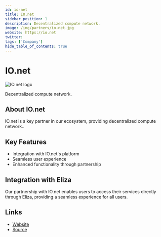 ```yaml
---
id: io-net
title: IO.net
sidebar_position: 1
description: Decentralized compute network.
image: /img/partners/io-net.jpg
website: https://io.net
twitter:
tags: ['Company']
hide_table_of_contents: true
---
```


# IO.net

<div className="partner-logo">
  <img src="/img/partners/io-net.jpg" alt="IO.net logo" />
</div>

Decentralized compute network.

## About IO.net

IO.net is a key partner in our ecosystem, providing decentralized compute network..

## Key Features

- Integration with IO.net's platform
- Seamless user experience
- Enhanced functionality through partnership

## Integration with Eliza

Our partnership with IO.net enables users to access their services directly through Eliza, providing a seamless experience for all users.

## Links

- [Website](https://io.net)
- [Source](https://io.net)
